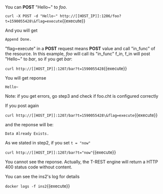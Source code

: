 <!--
 * @Descripttion: 
 * @Author: lzy
 * @Date: 2020-05-21 10:06:26
 * @LastEditors: lzy
 * @LastEditTime: 2020-05-22 20:07:54
--> 
You can **POST** "Hello~" to *foo*.

`curl -X POST -d "Hello~" http://[[HOST_IP]]:1206/foo?t=1590055428\&flag=execute`{{execute}}

And you will get

```
Append Done.
```

"flag=execute" in a **POST** request means **POST** value and call "in_func" of the resource.
In this example, *foo* will call its "in_func" f_in, f_in will post "Hello~" to *bar*,
so if you get *bar*:

`curl http://[[HOST_IP]]:1207/bar?t=1590055428`{{execute}}

You will get reponse

```
Hello~
```

Note: if you get errors, go step3 and check if foo.cht is configured correctly 

If you post again

`curl http://[[HOST_IP]]:1207/bar?t=1590055428\&flag=execute`{{execute}}

and the reponse will be:

```
Data Already Exists.
```

As we stated in step2, if you set `t = "now"`

`curl http://[[HOST_IP]]:1207/bar?t="now"`{{execute}}

You cannot see the reponse. Actually, the T-REST engine will return a HTTP 400 status
code without content.

You can see the ins2's log for details

`docker logs -f ins2`{{execute}}